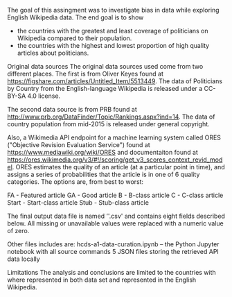 The goal of this assingment was to investigate bias in data while exploring English Wikipedia data. The end goal is to show
* the countries with the greatest and least coverage of politicians on Wikipedia compared to their population.
* the countries with the highest and lowest proportion of high quality articles about politicians.

Original data sources
The original data sources used come from two different places. The first is from Oliver Keyes found at https://figshare.com/articles/Untitled_Item/5513449. The data of Politicians by Country from the English-language Wikipedia is released under a CC-BY-SA 4.0 license. 

The second data source is from PRB found at http://www.prb.org/DataFinder/Topic/Rankings.aspx?ind=14. The data of country population from mid-2015 is released under general copyright. 
 
Also, a Wikimedia API endpoint for a machine learning system called ORES ("Objective Revision Evaluation Service") found at https://www.mediawiki.org/wiki/ORES and documentaiton found at https://ores.wikimedia.org/v3/#!/scoring/get_v3_scores_context_revid_model. ORES estimates the quality of an article (at a particular point in time), and assigns a series of probabilities that the article is in one of 6 quality categories. The options are, from best to worst:

FA - Featured article
GA - Good article
B - B-class article
C - C-class article
Start - Start-class article
Stub - Stub-class article

The final output data file is named ‘'.csv' and contains eight fields described below. All missing or unavailable values were replaced with a numeric value of zero. 


Other files includes are: 
hcds-a1-data-curation.ipynb – the Python Jupyter notebook with all source commands
5 JSON files storing the retrieved API data locally

Limitations
The analysis and conclusions are limited to the countries with where represented in both data set and represented in the English Wikipedia.